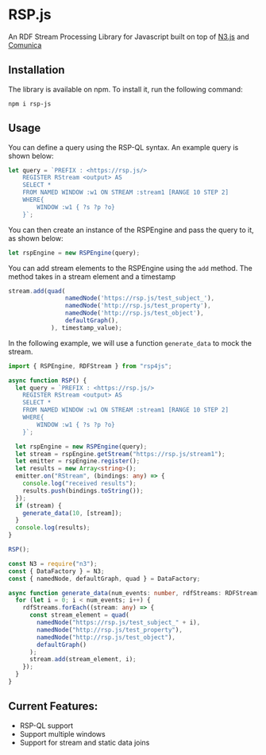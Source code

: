 # RSP.js

An RDF Stream Processing Library for Javascript built on top of [N3.js](https://github.com/rdfjs/N3.js/) and [Comunica](https://comunica.dev/)

## Installation

The library is available on npm. To install it, run the following command:

```
npm i rsp-js
```

## Usage

You can define a query using the RSP-QL syntax. An example query is shown below:

```ts
let query = `PREFIX : <https://rsp.js/>
    REGISTER RStream <output> AS
    SELECT *
    FROM NAMED WINDOW :w1 ON STREAM :stream1 [RANGE 10 STEP 2]
    WHERE{
        WINDOW :w1 { ?s ?p ?o}
    }`;
```

You can then create an instance of the RSPEngine and pass the query to it, as shown below:

```ts
let rspEngine = new RSPEngine(query);
```

You can add stream elements to the RSPEngine using the `add` method. The method takes in a stream element and a timestamp

```ts
stream.add(quad(
                namedNode('https://rsp.js/test_subject_'),
                namedNode('http://rsp.js/test_property'),
                namedNode('http://rsp.js/test_object'),
                defaultGraph(),
            ), timestamp_value);
```

In the following example, we will use a function `generate_data` to mock the stream.

```ts
import { RSPEngine, RDFStream } from "rsp4js";

async function RSP() {
  let query = `PREFIX : <https://rsp.js/>
    REGISTER RStream <output> AS
    SELECT *
    FROM NAMED WINDOW :w1 ON STREAM :stream1 [RANGE 10 STEP 2]
    WHERE{
        WINDOW :w1 { ?s ?p ?o}
    }`;

  let rspEngine = new RSPEngine(query);
  let stream = rspEngine.getStream("https://rsp.js/stream1");
  let emitter = rspEngine.register();
  let results = new Array<string>();
  emitter.on("RStream", (bindings: any) => {
    console.log("received results");
    results.push(bindings.toString());
  });
  if (stream) {
    generate_data(10, [stream]);
  }
  console.log(results);
}

RSP();
```

```ts
const N3 = require("n3");
const { DataFactory } = N3;
const { namedNode, defaultGraph, quad } = DataFactory;

async function generate_data(num_events: number, rdfStreams: RDFStream[]) {
  for (let i = 0; i < num_events; i++) {
    rdfStreams.forEach((stream: any) => {
      const stream_element = quad(
        namedNode("https://rsp.js/test_subject_" + i),
        namedNode("http://rsp.js/test_property"),
        namedNode("http://rsp.js/test_object"),
        defaultGraph()
      );
      stream.add(stream_element, i);
    });
  }
}
```

## Current Features:

- RSP-QL support
- Support multiple windows
- Support for stream and static data joins
